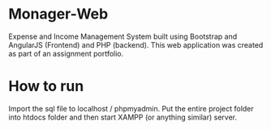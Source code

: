 # Monager-Web
Expense and Income Management System built using Bootstrap and AngularJS (Frontend) and PHP (backend). This web application was created as part of an assignment portfolio.

# How to run
Import the sql file to localhost / phpmyadmin.
Put the entire project folder into htdocs folder and then start XAMPP (or anything similar) server.
